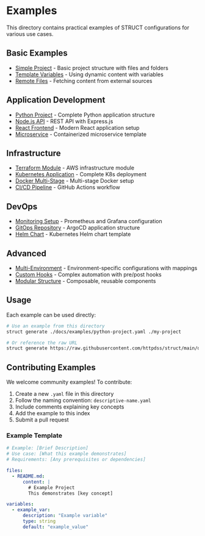 # Examples

This directory contains practical examples of STRUCT configurations for various use cases.

## Basic Examples

- [Simple Project](simple-project.yaml) - Basic project structure with files and folders
- [Template Variables](template-variables.yaml) - Using dynamic content with variables
- [Remote Files](remote-files.yaml) - Fetching content from external sources

## Application Development

- [Python Project](python-project.yaml) - Complete Python application structure
- [Node.js API](nodejs-api.yaml) - REST API with Express.js
- [React Frontend](react-frontend.yaml) - Modern React application setup
- [Microservice](microservice.yaml) - Containerized microservice template

## Infrastructure

- [Terraform Module](terraform-module.yaml) - AWS infrastructure module
- [Kubernetes Application](k8s-application.yaml) - Complete K8s deployment
- [Docker Multi-Stage](docker-multistage.yaml) - Multi-stage Docker setup
- [CI/CD Pipeline](cicd-pipeline.yaml) - GitHub Actions workflow

## DevOps

- [Monitoring Setup](monitoring.yaml) - Prometheus and Grafana configuration
- [GitOps Repository](gitops-repo.yaml) - ArgoCD application structure
- [Helm Chart](helm-chart.yaml) - Kubernetes Helm chart template

## Advanced

- [Multi-Environment](multi-environment.yaml) - Environment-specific configurations with mappings
- [Custom Hooks](custom-hooks.yaml) - Complex automation with pre/post hooks
- [Modular Structure](modular-structure.yaml) - Composable, reusable components

## Usage

Each example can be used directly:

```bash
# Use an example from this directory
struct generate ./docs/examples/python-project.yaml ./my-project

# Or reference the raw URL
struct generate https://raw.githubusercontent.com/httpdss/struct/main/docs/examples/python-project.yaml ./my-project
```

## Contributing Examples

We welcome community examples! To contribute:

1. Create a new `.yaml` file in this directory
2. Follow the naming convention: `descriptive-name.yaml`
3. Include comments explaining key concepts
4. Add the example to this index
5. Submit a pull request

### Example Template

```yaml
# Example: [Brief Description]
# Use case: [What this example demonstrates]
# Requirements: [Any prerequisites or dependencies]

files:
  - README.md:
      content: |
        # Example Project
        This demonstrates [key concept]

variables:
  - example_var:
      description: "Example variable"
      type: string
      default: "example_value"
```
